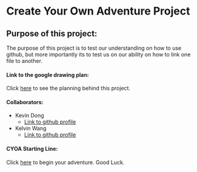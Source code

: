 # Create Your Own Adventure Project 

## Purpose of this project:
The purpose of this project is to test our understanding on how to use github, but more importantly its to test us on our ability on how to link one file to another.
 
#### Link to the google drawing plan:
Click [here](https://docs.google.com/drawings/d/1uw_E1UcTUebU3rIELSnLqgQdv9l_e9PHMigGYfAGG1g/edit?usp=sharing) to see the planning behind this project.

#### Collaborators:
* Kevin Dong  
    * [Link to github profile](https://github.com/kevind7693) 
* Kelvin Wang 
    * [Link to github profile](https://github.com/kelvinw8872)

#### CYOA Starting Line:
Click [here](choice.md) to begin your adventure. Good Luck.